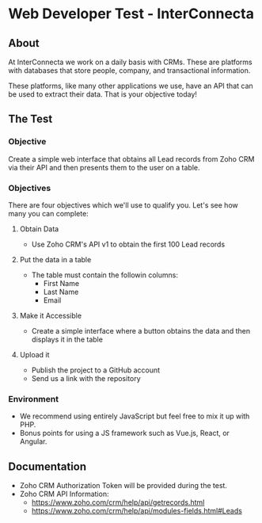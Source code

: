 # Web Developer Test - InterConnecta

## About
At InterConnecta we work on a daily basis with CRMs. These are platforms with databases that store people, company, and transactional information.

These platforms, like many other applications we use, have an API that can be used to extract their data. That is your objective today!

## The Test

### Objective
Create a simple web interface that obtains all Lead records from Zoho CRM via their API and then presents them to the user on a table.

### Objectives
There are four objectives which we'll use to qualify you. Let's see how many you can complete:

1. Obtain Data
    - Use Zoho CRM's API v1 to obtain the first 100 Lead records

2. Put the data in a table
    - The table must contain the followin columns:
        + First Name
        + Last Name
        + Email

3. Make it Accessible
    - Create a simple interface where a button obtains the data and then displays it in the table

4. Upload it
    - Publish the project to a GitHub account
    - Send us a link with the repository

### Environment
- We recommend using entirely JavaScript but feel free to mix it up with PHP.
- Bonus points for using a JS framework such as Vue.js, React, or Angular.

## Documentation
- Zoho CRM Authorization Token will be provided during the test.
- Zoho CRM API Information:
    * https://www.zoho.com/crm/help/api/getrecords.html
    * https://www.zoho.com/crm/help/api/modules-fields.html#Leads
